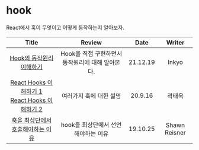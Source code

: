 # hook

React에서 훅이 무엇이고 어떻게 동작하는지 알아보자.

|                                                                                                                                                 Title                                                                                                                                                 |                      Review                      |   Date   |    Writer     |
| :---------------------------------------------------------------------------------------------------------------------------------------------------------------------------------------------------------------------------------------------------------------------------------------------------: | :----------------------------------------------: | :------: | :-----------: |
|                                                                                                         <a href="https://ingg.dev/hook-work/" target="_blank"> Hook의 동작원리 이해하기 </a>                                                                                                          | Hook을 직접 구현하면서 동작원리에 대해 알아본다. | 21.12.19 |     Inkyo     |
| <a href="https://velog.io/@gwak2837/React-Hooks%EC%9D%98-%EC%9D%B4%ED%95%B4#%EC%A3%BC%EC%9D%98%ED%95%A0-%EC%A0%90" target="_blank">React Hooks 이해하기 1</a><br/> <a href="https://velog.io/@gwak2837/React-Hooks-%EC%9D%B4%ED%95%B4%ED%95%98%EA%B8%B0-2" target="_blank">React Hooks 이해하기 2</a> |             여러가지 훅에 대한 설명              | 20.9.16  |    곽태욱     |
|                                                                                                                   <a href="" target="_blank"> 훅을 최상단에서 호출해야하는 이유</a>                                                                                                                   |       hook을 최상단에서 선언해야하는 이유        | 19.10.25 | Shawn Reisner |

